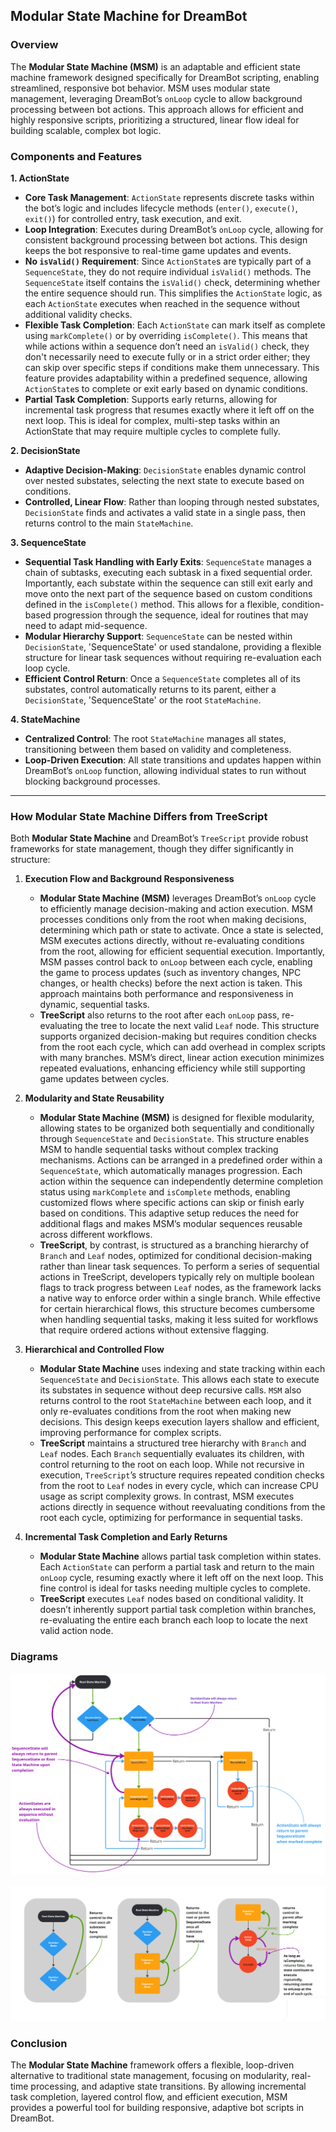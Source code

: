 ## Modular State Machine for DreamBot

### Overview
The **Modular State Machine (MSM)** is an adaptable and efficient state machine framework designed specifically for DreamBot scripting, enabling streamlined, responsive bot behavior. MSM uses modular state management, leveraging DreamBot’s `onLoop` cycle to allow background processing between bot actions. This approach allows for efficient and highly responsive scripts, prioritizing a structured, linear flow ideal for building scalable, complex bot logic.

### Components and Features

**1. ActionState**  
   - **Core Task Management**: `ActionState` represents discrete tasks within the bot’s logic and includes lifecycle methods (`enter()`, `execute()`, `exit()`) for controlled entry, task execution, and exit.
   - **Loop Integration**: Executes during DreamBot’s `onLoop` cycle, allowing for consistent background processing between bot actions. This design keeps the bot responsive to real-time game updates and events.
   - **No `isValid()` Requirement**: Since `ActionState`s are typically part of a `SequenceState`, they do not require individual `isValid()` methods. The `SequenceState` itself contains the `isValid()` check, determining whether the entire sequence should run. This            simplifies the `ActionState` logic, as each `ActionState` executes when reached in the sequence without additional validity checks.
   - **Flexible Task Completion**: Each `ActionState` can mark itself as complete using `markComplete()` or by overriding `isComplete()`. This means that while actions within a sequence don’t need an `isValid()` check, they don't necessarily need to execute fully or in         a strict order either; they can skip over specific steps if conditions make them unnecessary. This feature provides adaptability within a predefined sequence, allowing `ActionState`s to complete or exit early based on dynamic conditions.
   - **Partial Task Completion**: Supports early returns, allowing for incremental task progress that resumes exactly where it left off on the next loop. This is ideal for complex, multi-step tasks within an ActionState that may require multiple cycles to complete fully.

**2. DecisionState**  
   - **Adaptive Decision-Making**: `DecisionState` enables dynamic control over nested substates, selecting the next state to execute based on conditions.
   - **Controlled, Linear Flow**: Rather than looping through nested substates, `DecisionState` finds and activates a valid state in a single pass, then returns control to the main `StateMachine`.

**3. SequenceState**  
   - **Sequential Task Handling with Early Exits**: `SequenceState` manages a chain of subtasks, executing each subtask in a fixed sequential order. Importantly, each substate within the sequence can still exit early and move onto the next part of the sequence based on         custom conditions defined in the `isComplete()` method. This allows for a flexible, condition-based progression through the sequence, ideal for routines that may need to adapt mid-sequence.
   - **Modular Hierarchy Support**: `SequenceState` can be nested within `DecisionState`, 'SequenceState' or used standalone, providing a flexible structure for linear task sequences without requiring re-evaluation each loop cycle.
   - **Efficient Control Return**: Once a `SequenceState` completes all of its substates, control automatically returns to its parent, either a `DecisionState`, 'SequenceState' or the root `StateMachine`.

**4. StateMachine**  
   - **Centralized Control**: The root `StateMachine` manages all states, transitioning between them based on validity and completeness.
   - **Loop-Driven Execution**: All state transitions and updates happen within DreamBot’s `onLoop` function, allowing individual states to run without blocking background processes. 

---

### How Modular State Machine Differs from TreeScript

Both **Modular State Machine** and DreamBot’s `TreeScript` provide robust frameworks for state management, though they differ significantly in structure:

1. **Execution Flow and Background Responsiveness**
   - **Modular State Machine (MSM)** leverages DreamBot’s `onLoop` cycle to efficiently manage decision-making and action execution. MSM processes conditions only from the root when making decisions, determining which path or state to activate. Once a state is selected,      MSM executes actions directly, without re-evaluating conditions from the root, allowing for efficient sequential execution. Importantly, MSM passes control back to `onLoop` between each cycle, enabling the game to process updates (such as inventory changes, NPC          changes, or health checks) before the next action is taken. This approach maintains both performance and responsiveness in dynamic, sequential tasks.
   - **TreeScript** also returns to the root after each `onLoop` pass, re-evaluating the tree to locate the next valid `Leaf` node. This structure supports organized decision-making but requires condition checks from the root each cycle, which can add overhead in complex scripts with many branches. MSM’s direct, linear action execution minimizes repeated evaluations, enhancing efficiency while still supporting game updates between cycles.

2. **Modularity and State Reusability**
   - **Modular State Machine (MSM)** is designed for flexible modularity, allowing states to be organized both sequentially and conditionally through `SequenceState` and `DecisionState`. This structure enables MSM to handle sequential tasks without complex tracking mechanisms. Actions can be arranged in a predefined order within a `SequenceState`, which automatically manages progression. Each action within the sequence can independently determine completion status using `markComplete` and `isComplete` methods, enabling customized flows where specific actions can skip or finish early based on conditions. This adaptive setup reduces the need for additional flags and makes MSM’s modular sequences reusable across different workflows.
   - **TreeScript**, by contrast, is structured as a branching hierarchy of `Branch` and `Leaf` nodes, optimized for conditional decision-making rather than linear task sequences. To perform a series of sequential actions in TreeScript, developers typically rely on multiple boolean flags to track progress between `Leaf` nodes, as the framework lacks a native way to enforce order within a single branch. While effective for certain hierarchical flows, this structure becomes cumbersome when handling sequential tasks, making it less suited for workflows that require ordered actions without extensive flagging.

3. **Hierarchical and Controlled Flow**  
   - **Modular State Machine** uses indexing and state tracking within each `SequenceState` and `DecisionState`. This allows each state to execute its substates in sequence without deep recursive calls. `MSM` also returns control to the root `StateMachine` between each       loop, and it only re-evaluates conditions from the root when making new decisions. This design keeps execution layers shallow and efficient, improving performance for complex scripts.
   - **TreeScript** maintains a structured tree hierarchy with `Branch` and `Leaf` nodes. Each `Branch` sequentially evaluates its children, with control returning to the root on each loop. While not recursive in execution, `TreeScript`’s structure requires repeated          condition checks from the root to `Leaf` nodes in every cycle, which can increase CPU usage as script complexity grows. In contrast, MSM executes actions directly in sequence without reevaluating conditions from the root each cycle, optimizing for performance in          sequential tasks.

4. **Incremental Task Completion and Early Returns**
   - **Modular State Machine** allows partial task completion within states. Each `ActionState` can perform a partial task and return to the main `onLoop` cycle, resuming exactly where it left off on the next loop. This fine control is ideal for tasks needing multiple        cycles to complete.
   - **TreeScript** executes `Leaf` nodes based on conditional validity. It doesn’t inherently support partial task completion within branches, re-evaluating the entire each branch each loop to locate the next valid action node.
  

### Diagrams

![Flowchart of the Modular State Machine](images/MSMFlow.png)

![Components of the Modular State Machine](images/MSMFlow2.png)


### Conclusion

The **Modular State Machine** framework offers a flexible, loop-driven alternative to traditional state management, focusing on modularity, real-time processing, and adaptive state transitions. By allowing incremental task completion, layered control flow, and efficient execution, MSM provides a powerful tool for building responsive, adaptive bot scripts in DreamBot.

